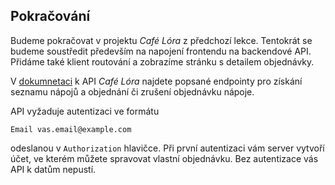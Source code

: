 ## Pokračování

Budeme pokračovat v projektu _Café Lóra_ z předchozí lekce. Tentokrát se budeme soustředit především na napojení frontendu na backendové API. Přidáme také klient routování a zobrazíme stránku s detailem objednávky.

V [dokumnetaci](https://apps.kodim.cz/daweb/cafelora/docs/) k API _Café Lóra_ najdete popsané endpointy pro získání seznamu nápojů a objednání či zrušení objednávku nápoje.

API vyžaduje autentizaci ve formátu
   
```
Email vas.email@example.com
```

odeslanou v `Authorization` hlavičce. Při první autentizaci vám server vytvoří účet, ve kterém můžete spravovat vlastní objednávku. Bez autentizace vás API k datům nepustí.
